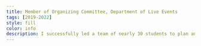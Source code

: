 ```yaml
---
title: Member of Organizing Committee, Department of Live Events
tags: [2019-2022]
style: fill
color: info
description: I successfully led a team of nearly 30 students to plan and execute the concerts for our annual college festival, ensuring every event was a memorable experience. This role required meticulous organization, including inviting and coordinating with artists, managing schedules, arranging technical setups, and overseeing logistical planning. I worked closely with team members to delegate tasks effectively, resolve challenges promptly, and maintain clear communication throughout. By fostering collaboration and attention to detail, we delivered seamless and engaging events that were widely appreciated by attendees and participants alike. 
---
```

